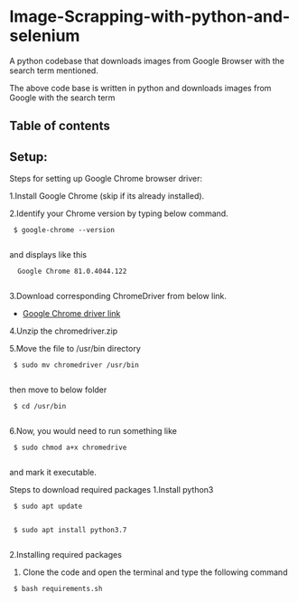 # Image-Scrapping-with-python-and-selenium
A python codebase that downloads images from Google Browser with the search term mentioned.

The above code base is written in python and downloads images from Google with the search term

## Table of contents

## Setup:

Steps for setting up Google Chrome browser driver:

1.Install Google Chrome (skip if its already installed).

2.Identify your Chrome version by typing below command. 
```
 $ google-chrome --version
 
```
and displays like this
```
  Google Chrome 81.0.4044.122
 
```

3.Download corresponding ChromeDriver from below link.
* <a href='https://chromedriver.chromium.org/downloads'>Google Chrome driver link</a><br>

4.Unzip the chromedriver.zip

5.Move the file to /usr/bin directory 
```
 $ sudo mv chromedriver /usr/bin
 
```
then move to below folder
```
 $ cd /usr/bin
 
```
6.Now, you would need to run something like
```
 $ sudo chmod a+x chromedrive
 
```
and mark it executable.

Steps to download required packages
1.Install python3
```
 $ sudo apt update
 
```
```
 $ sudo apt install python3.7
 
```
2.Installing required packages

1. Clone the code and open the terminal and type the following command
```
 $ bash requirements.sh
 
```
